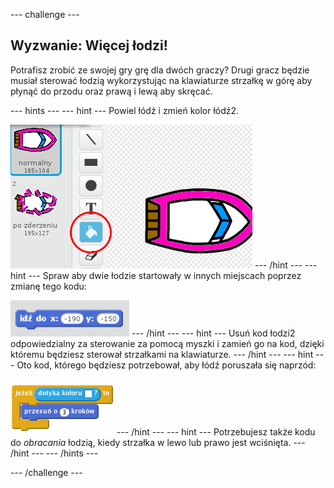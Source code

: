 \--- challenge \---

## Wyzwanie: Więcej łodzi!

Potrafisz zrobić ze swojej gry grę dla dwóch graczy? Drugi gracz będzie musiał sterować łodzią wykorzystując na klawiaturze strzałkę w górę aby płynąć do przodu oraz prawą i lewą aby skręcać.

\--- hints \--- \--- hint \--- Powiel łódź i zmień kolor łódź2.

![screenshot](images/boat-p2.png) \--- /hint \--- \--- hint \--- Spraw aby dwie łodzie startowały w innych miejscach poprzez zmianę tego kodu:

![screenshot](images/boat-p2start-blocks.png) \--- /hint \--- \--- hint \--- Usuń kod łodzi2 odpowiedzialny za sterowanie za pomocą myszki i zamień go na kod, dzięki któremu będziesz sterował strzałkami na klawiaturze. \--- /hint \--- \--- hint \--- Oto kod, którego będziesz potrzebował, aby łódź poruszała się naprzód:

![screenshot](images/boat-p2forward-blocks.png) \--- /hint \--- \--- hint \--- Potrzebujesz także kodu do *obracania* łodzią, kiedy strzałka w lewo lub prawo jest wciśnięta. \--- /hint \--- \--- /hints \---

\--- /challenge \---